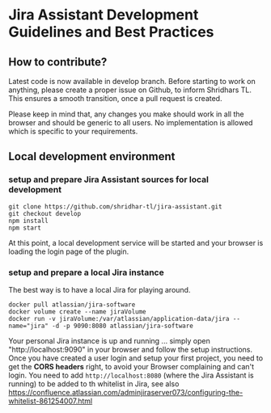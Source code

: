 # Jira Assistant Development Guidelines and Best Practices

## How to contribute?

Latest code is now available in develop branch.
Before starting to work on anything, please create a proper issue on Github, to inform Shridhars TL.
This ensures a smooth transition, once a pull request is created.

Please keep in mind that, any changes you make should work in all the browser and should be generic to all users.
No implementation is allowed which is specific to your requirements.


## Local development environment

### setup and prepare Jira Assistant sources for local development
```shell script
git clone https://github.com/shridhar-tl/jira-assistant.git
git checkout develop
npm install
npm start
```

At this point, a local development service will be started and your browser is loading the login page of the plugin.

### setup and prepare a local Jira instance

The best way is to have a local Jira for playing around.

```shell script
docker pull atlassian/jira-software
docker volume create --name jiraVolume
docker run -v jiraVolume:/var/atlassian/application-data/jira --name="jira" -d -p 9090:8080 atlassian/jira-software
```

Your personal Jira instance is up and running ... simply open "http://localhost:9090"
in your browser and follow the setup instructions.
Once you have created a user login and setup your first project, you need to get the **CORS headers** right,
to avoid your Browser complaining and can't login.
You need to add ```http://localhost:8080``` (where the Jira Assistant is running) to be added to th whitelist in Jira,
see also https://confluence.atlassian.com/adminjiraserver073/configuring-the-whitelist-861254007.html
